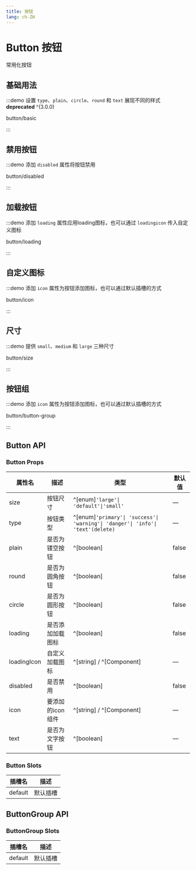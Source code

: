 ```yaml
---
title: 按钮
lang: ch-ZH
---
```


# Button 按钮

常用化按钮

## 基础用法

:::demo 设置 `type`、`plain`、`circle`、`round` 和 `text` 展现不同的样式 **deprecated** ^(3.0.0)

button/basic

:::

## 禁用按钮

:::demo 添加 `disabled` 属性将按钮禁用

button/disabled

:::

## 加载按钮

:::demo 添加 `loading` 属性应用loading图标，也可以通过 `loadingicon` 传入自定义图标

button/loading

:::

## 自定义图标

:::demo 添加 `icon` 属性为按钮添加图标，也可以通过默认插槽的方式

button/icon

:::

## 尺寸

:::demo 提供 `small`、`medium` 和 `large` 三种尺寸

button/size

:::

## 按钮组

:::demo 添加 `icon` 属性为按钮添加图标，也可以通过默认插槽的方式

button/button-group

:::

## Button API

### Button Props

| 属性名                | 描述                   | 类型                                 | 默认值   |
| -------------------- | ---------------------- | ------------------------------------ | ------- |
| size                 | 按钮尺寸                | ^[enum]`'large'\| 'default'\|'small'`| —       |
| type                 | 按钮类型                | ^[enum]`'primary'\| 'success'\| 'warning'\| 'danger'\| 'info'\| 'text'(delete)` | —       |
| plain                | 是否为镂空按钮           | ^[boolean]                           | false   |
| round                | 是否为圆角按钮           | ^[boolean]                           | false   |
| circle               | 是否为圆形按钮           | ^[boolean]                           | false   |
| loading              | 是否添加加载图标         | ^[boolean]                           | false   |
| loadingIcon          | 自定义加载图标           | ^[string] / ^[Component]             |  —      |
| disabled             | 是否禁用                 | ^[boolean]                           | false   |
| icon              | 要添加的icon组件            | ^[string] / ^[Component]             | —       |
| text              | 是否为文字按钮           | ^[boolean]                               | —       |

### Button Slots

| 插槽名  | 描述              |
| ------ | ----------------- |
| default| 默认插槽           |

## ButtonGroup API

### ButtonGroup Slots

| 插槽名  | 描述              |
| ------ | ----------------- |
| default| 默认插槽           |
